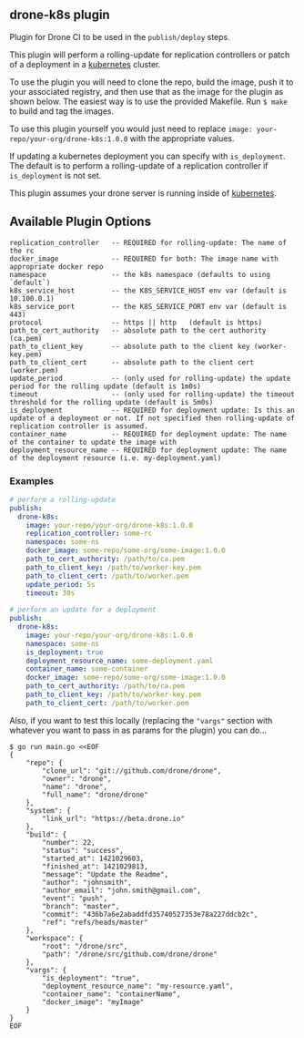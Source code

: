 ## drone-k8s plugin

Plugin for Drone CI to be used in the `publish/deploy` steps.

This plugin will perform a rolling-update for replication controllers or patch of a deployment in a [kubernetes](http://kubernetes.io/) cluster.

To use the plugin you will need to clone the repo, build the image, push it to your associated registry, and then use that
as the image for the plugin as shown below. The easiest way is to use the provided Makefile. Run `$ make` to build and tag the images. 

To use this plugin yourself you would just need to replace `image: your-repo/your-org/drone-k8s:1.0.0` with the appropriate values.

If updating a kubernetes deployment you can specify with `is_deployment`. The default is to perform a rolling-update of a replication controller if `is_deployment` is not set.

This plugin assumes your drone server is running inside of [kubernetes](http://kubernetes.io/).

## Available Plugin Options

```no-highlight
replication_controller   -- REQUIRED for rolling-update: The name of the rc
docker_image             -- REQUIRED for both: The image name with appropriate docker repo
namespace                -- the k8s namespace (defaults to using `default`)
k8s_service_host         -- the K8S_SERVICE_HOST env var (default is 10.100.0.1)
k8s_service_port         -- the K8S_SERVICE_PORT env var (default is 443)
protocol                 -- https || http   (default is https)
path_to_cert_authority   -- absolute path to the cert authority (ca.pem)
path_to_client_key       -- absolute path to the client key (worker-key.pem)
path_to_client_cert      -- absolute path to the client cert (worker.pem)
update_period            -- (only used for rolling-update) the update period for the rolling update (default is 1m0s)
timeout                  -- (only used for rolling-update) the timeout threshold for the rolling update (default is 5m0s)
is_deployment            -- REQUIRED for deployment update: Is this an update of a deployment or not. If not specified then rolling-update of replication controller is assumed.
container_name           -- REQUIRED for deployment update: The name of the container to update the image with
deployment_resource_name -- REQUIRED for deployment update: The name of the deployment resource (i.e. my-deployment.yaml)
```

### Examples

```yaml
# perform a rolling-update
publish: 
  drone-k8s:
    image: your-repo/your-org/drone-k8s:1.0.0
    replication_controller: some-rc
    namespace: some-ns
    docker_image: some-repo/some-org/some-image:1.0.0
    path_to_cert_authority: /path/to/ca.pem
    path_to_client_key: /path/to/worker-key.pem
    path_to_client_cert: /path/to/worker.pem
    update_period: 5s
    timeout: 30s
    
# perform an update for a deployment
publish: 
  drone-k8s:
    image: your-repo/your-org/drone-k8s:1.0.0
    namespace: some-ns
    is_deployment: true
    deployment_resource_name: some-deployment.yaml
    container_name: some-container
    docker_image: some-repo/some-org/some-image:1.0.0
    path_to_cert_authority: /path/to/ca.pem
    path_to_client_key: /path/to/worker-key.pem
    path_to_client_cert: /path/to/worker.pem
```


Also, if you want to test this locally (replacing the `"vargs"` section with whatever you want to pass in as params for the plugin) you can do...

```
$ go run main.go <<EOF
{
    "repo": {
        "clone_url": "git://github.com/drone/drone",
        "owner": "drone",
        "name": "drone",
        "full_name": "drone/drone"
    },
    "system": {
        "link_url": "https://beta.drone.io"
    },
    "build": {
        "number": 22,
        "status": "success",
        "started_at": 1421029603,
        "finished_at": 1421029813,
        "message": "Update the Readme",
        "author": "johnsmith",
        "author_email": "john.smith@gmail.com",
        "event": "push",
        "branch": "master",
        "commit": "436b7a6e2abaddfd35740527353e78a227ddcb2c",
        "ref": "refs/heads/master"
    },
    "workspace": {
        "root": "/drone/src",
        "path": "/drone/src/github.com/drone/drone"
    },
    "vargs": {
        "is_deployment": "true",
        "deployment_resource_name": "my-resource.yaml",
        "container_name": "containerName",
        "docker_image": "myImage"
    }
}
EOF
```

